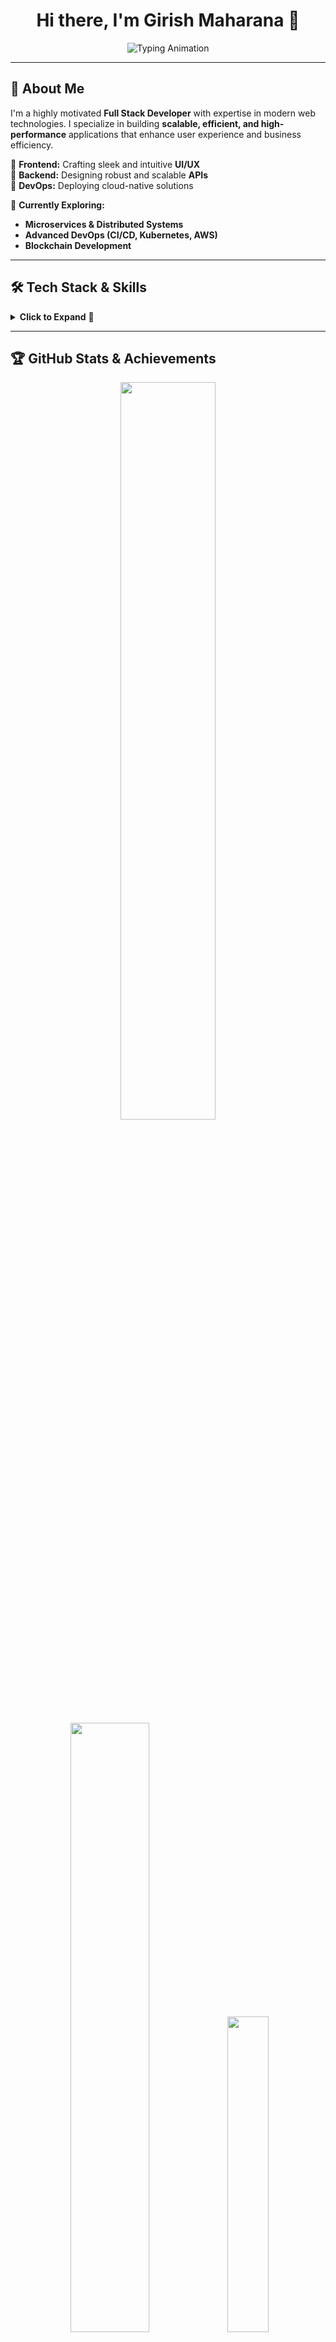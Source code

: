 <h1 align="center"> 
  Hi there, I'm Girish Maharana 👋  
</h1>

<p align="center">
  <img src="https://readme-typing-svg.demolab.com?font=Fira+Code&size=22&pause=1000&color=00C6FF&width=600&lines=Full+Stack+Developer;Passionate+about+Web+Technologies;Building+Scalable+and+Efficient+Applications" alt="Typing Animation" />
</p>

---

## 🚀 About Me  

I'm a highly motivated **Full Stack Developer** with expertise in modern web technologies. I specialize in building **scalable, efficient, and high-performance** applications that enhance user experience and business efficiency.

🔹 **Frontend:** Crafting sleek and intuitive **UI/UX**  
🔹 **Backend:** Designing robust and scalable **APIs**  
🔹 **DevOps:** Deploying cloud-native solutions  

📌 **Currently Exploring:**  
- **Microservices & Distributed Systems**  
- **Advanced DevOps (CI/CD, Kubernetes, AWS)**  
- **Blockchain Development**  

---

## 🛠️ Tech Stack & Skills  

<details>
  <summary><b>Click to Expand</b> 🚀</summary>

### Frontend  
![React](https://img.shields.io/badge/-React-61DAFB?style=flat-square&logo=react&logoColor=black)
![Next.js](https://img.shields.io/badge/-Next.js-000000?style=flat-square&logo=next.js&logoColor=white)
![Angular](https://img.shields.io/badge/-Angular-DD0031?style=flat-square&logo=angular&logoColor=white)
![Vue.js](https://img.shields.io/badge/-Vue.js-4FC08D?style=flat-square&logo=vue.js&logoColor=white)
![Svelte](https://img.shields.io/badge/-Svelte-FF3E00?style=flat-square&logo=svelte&logoColor=white)

### Backend  
![Node.js](https://img.shields.io/badge/-Node.js-339933?style=flat-square&logo=node.js&logoColor=white)
![Express](https://img.shields.io/badge/-Express-000000?style=flat-square&logo=express&logoColor=white)
![Django](https://img.shields.io/badge/-Django-092E20?style=flat-square&logo=django&logoColor=white)
![Flask](https://img.shields.io/badge/-Flask-000000?style=flat-square&logo=flask&logoColor=white)
![Spring Boot](https://img.shields.io/badge/-Spring%20Boot-6DB33F?style=flat-square&logo=spring&logoColor=white)

### Databases  
![MongoDB](https://img.shields.io/badge/-MongoDB-47A248?style=flat-square&logo=mongodb&logoColor=white)
![PostgreSQL](https://img.shields.io/badge/-PostgreSQL-336791?style=flat-square&logo=postgresql&logoColor=white)
![MySQL](https://img.shields.io/badge/-MySQL-4479A1?style=flat-square&logo=mysql&logoColor=white)
![Redis](https://img.shields.io/badge/-Redis-DC382D?style=flat-square&logo=redis&logoColor=white)

### DevOps & Tools  
![Docker](https://img.shields.io/badge/-Docker-2496ED?style=flat-square&logo=docker&logoColor=white)
![Kubernetes](https://img.shields.io/badge/-Kubernetes-326CE5?style=flat-square&logo=kubernetes&logoColor=white)
![Git](https://img.shields.io/badge/-Git-F05032?style=flat-square&logo=git&logoColor=white)
![GitHub](https://img.shields.io/badge/-GitHub-181717?style=flat-square&logo=github&logoColor=white)
![VS Code](https://img.shields.io/badge/-VS%20Code-007ACC?style=flat-square&logo=visual-studio-code&logoColor=white)

</details>

---

## 🏆 GitHub Stats & Achievements  
<div align="center">
  <img src="https://github-readme-stats.vercel.app/api?username=BitHeadmr&theme=aura&hide_border=true&include_all_commits=true&count_private=true" width="55%" /> </br>
  <img src="https://github-readme-streak-stats.herokuapp.com/?user=BitHeadmr&theme=aura&hide_border=true" width="50%" />
  <img src="https://github-readme-stats.vercel.app/api/top-langs/?username=BitHeadmr&theme=aura&hide_border=true&include_all_commits=true&count_private=true&layout=compact" width="36%" /> </br>
</div>

### 🏅 GitHub Trophies  
[![trophy](https://github-profile-trophy.vercel.app/?username=BitHeadmr&theme=onedark)](https://github.com/ryo-ma/github-profile-trophy)

---


## 📫 Let's Connect  

🌐 **GitHub:** [BitHeadmr](https://github.com/BitHeadmr)  
💼 **LinkedIn:** [Girish Maharana](https://www.linkedin.com/in/girish-maharana-0180b4258/)  
📧 **Email:** [girishmaharana42@gmail.com](mailto:girishmaharana42@gmail.com) | [girishmaharana97@gmail.com](mailto:girishmaharana97@gmail.com)  

---

<p align="center">
  <img src="https://komarev.com/ghpvc/?username=BitHeadmr&color=green" alt="Profile views" />
</p>

⭐️ From [BitHeadmr](https://github.com/BitHeadmr)
